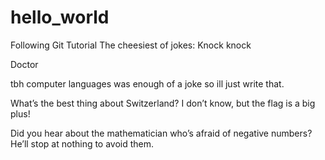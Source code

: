 # hello_world
Following Git Tutorial
The cheesiest of jokes:
Knock knock

Doctor

tbh computer languages was enough of a joke so ill just write that.


What’s the best thing about Switzerland?
I don’t know, but the flag is a big plus!

Did you hear about the mathematician who’s afraid of negative numbers?
He’ll stop at nothing to avoid them.
